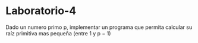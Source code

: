 # Laboratorio-4
 Dado un numero primo p, implementar un programa que permita calcular su raíz primitiva mas pequeña (entre 1 y p − 1)
